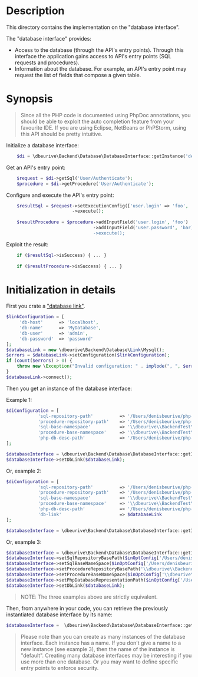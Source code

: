 # Description

This directory contains the implementation on the "database interface".

The "database interface" provides:
 
* Access to the database (through the API's entry points).
  Through this interface the application gains access to API's entry points (SQL requests and procedures).
* Information about the database.
  For example, an API's entry point may request the list of fields that compose a given table.
     
# Synopsis

> Since all the PHP code is documented using PhpDoc annotations, you should be able to exploit the auto completion feature from your favourite IDE.
> If you are using Eclipse, NetBeans or PhPStorm, using this API should be pretty intuitive.

Initialize a database interface:

```php
    $di = \dbeurive\Backend\Database\DatabaseInterface::getInstance('default', $configuration);
```
    
Get an API's entry point:
   
```php
    $request = $di->getSql('User/Authenticate');
    $procedure = $di->getProcedure('User/Authenticate'); 
```

Configure and execute the API's entry point:

```php
    $resultSql = $request->setExecutionConfig(['user.login' => 'foo', 'user.password' => 'bar'])
                         ->execute();
            
    $resultProcedure = $procedure->addInputField('user.login', 'foo')
                                 ->addInputField('user.password', 'bar)
                                 ->execute();
```       

Exploit the result:

```php
    if ($resultSql->isSuccess) { ... }
    
    if ($resultProcedure->isSuccess) { ... }
```

# Initialization in details

First you crate a ["database link"](https://github.com/dbeurive/backend/tree/master/src/Database/Link).

```php
$linkConfiguration = [
     'db-host'      => 'localhost',
     'db-name'      => 'MyDatabase',
     'db-user'      => 'admin',
     'db-password'  => 'password'
];
$databaseLink = new \dbeurive\Backend\Database\Link\Mysql();
$errors = $databaseLink->setConfiguration($linkConfiguration);
if (count($errors) > 0) {
    throw new \Exception("Invalid configuration: " . implode(", ", $errors));
}
$databaseLink->connect();
```
 
Then you get an instance of the database interface:

Example 1:

```php
$diConfiguration = [
            'sql-repository-path'          => '/Users/denisbeurive/php-public/backend/tests/EntryPoints/Brands/MySql/Sqls',
            'procedure-repository-path'    => '/Users/denisbeurive/php-public/backend/tests/EntryPoints/Brands/MySql/Procedures',
            'sql-base-namespace'           => '\\dbeurive\\BackendTest\\EntryPoints\\Brands\\MySql\\Sqls',
            'procedure-base-namespace'     => '\\dbeurive\\BackendTest\\EntryPoints\\Brands\\MySql\\Procedures',
            'php-db-desc-path'             => '/Users/denisbeurive/php-public/backend/tests/cache/mysql_db_schema.php'
];

$databaseInterface = \dbeurive\Backend\Database\DatabaseInterface::getInstance('default', $diConfiguration);
$databaseInterface->setDbLink($databaseLink);
```

Or, example 2:

```php
$diConfiguration = [
            'sql-repository-path'          => '/Users/denisbeurive/php-public/backend/tests/EntryPoints/Brands/MySql/Sqls',
            'procedure-repository-path'    => '/Users/denisbeurive/php-public/backend/tests/EntryPoints/Brands/MySql/Procedures',
            'sql-base-namespace'           => '\\dbeurive\\BackendTest\\EntryPoints\\Brands\\MySql\\Sqls',
            'procedure-base-namespace'     => '\\dbeurive\\BackendTest\\EntryPoints\\Brands\\MySql\\Procedures',
            'php-db-desc-path'             => '/Users/denisbeurive/php-public/backend/tests/cache/mysql_db_schema.php',
            'db-link'                      => $databaseLink
];

$databaseInterface = \dbeurive\Backend\Database\DatabaseInterface::getInstance('default', $diConfiguration);
```

Or, example 3:

```php
$databaseInterface = \dbeurive\Backend\Database\DatabaseInterface::getInstance();
$databaseInterface->setSqlRepositoryBasePath($inOptConfig['/Users/denisbeurive/php-public/backend/tests/EntryPoints/Brands/MySql/Sqls');
$databaseInterface->setSqlBaseNameSpace($inOptConfig['/Users/denisbeurive/php-public/backend/tests/EntryPoints/Brands/MySql/Procedures');
$databaseInterface->setProcedureRepositoryBasePath('\\dbeurive\\BackendTest\\EntryPoints\\Brands\\MySql\\Sqls');
$databaseInterface->setProcedureBaseNameSpace($inOptConfig['\\dbeurive\\BackendTest\\EntryPoints\\Brands\\MySql\\Procedures');
$databaseInterface->setPhpDatabaseRepresentationPath($inOptConfig['/Users/denisbeurive/php-public/backend/tests/cache/mysql_db_schema.php');
$databaseInterface->setDbLink($databaseLink);
```

> NOTE: The three examples above are strictly equivalent.

Then, from anywhere in your code, you can retrieve the previously instantiated database interface by its name:

```php
$databaseInterface =  \dbeurive\Backend\Database\DatabaseInterface::getInstance('default');
``` 

> Please note than you can create as many instances of the database interface. Each instance has a name.
> If you don't give a name to a new instance (see example 3), then the name of the instance is "default".
> Creating many database interfaces may be interesting if you use more than one database.
> Or you may want to define specific entry points to enforce security.


